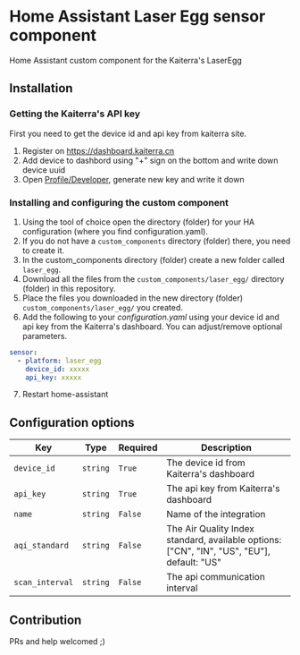 # Home Assistant Laser Egg sensor component
Home Assistant custom component for the Kaiterra's LaserEgg

## Installation

### Getting the Kaiterra's API key
First you need to get the device id and api key from kaiterra site.
1. Register on https://dashboard.kaiterra.cn
2. Add device to dashbord using "+" sign on the bottom and write down device uuid
3. Open [Profile/Developer](https://dashboard.kaiterra.cn/me/account/developer), generate new key and write it down

### Installing and configuring the custom component
1. Using the tool of choice open the directory (folder) for your HA configuration (where you find configuration.yaml).
2. If you do not have a `custom_components` directory (folder) there, you need to create it.
3. In the custom_components directory (folder) create a new folder called `laser_egg`.
4. Download all the files from the `custom_components/laser_egg/` directory (folder) in this repository.
5. Place the files you downloaded in the new directory (folder) `custom_components/laser_egg/` you created.
6. Add the following to your _configuration.yaml_ using your device id and api key from the Kaiterra's dashboard. You can adjust/remove optional parameters.

```yaml
sensor:
  - platform: laser_egg
    device_id: xxxxx
    api_key: xxxxx
```

7. Restart home-assistant

## Configuration options

Key | Type | Required | Description
-- | -- | -- | --
`device_id` | `string` | `True` | The device id from Kaiterra's dashboard
`api_key` | `string` | `True` | The api key from Kaiterra's dashboard
`name` | `string` | `False` | Name of the integration
`aqi_standard` | `string` | `False` | The Air Quality Index standard, available options: ["CN", "IN", "US", "EU"], default: "US"
`scan_interval` | `string` | `False` | The api communication interval

## Contribution
PRs and help welcomed ;)
